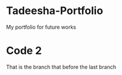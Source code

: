 # Tadeesha-Portfolio
My portfolio for future works

# Code 2
That is the branch that before the last branch
